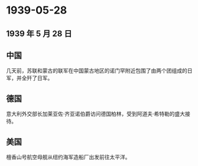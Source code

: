 # 1939-05-28

## 1939 年 5 月 28 日

## 中国

几天前，苏联和蒙古的联军在中国蒙古地区的诺门罕附近包围了由两个团组成的日军，并全歼了日军。

## 德国

意大利外交部长加莱亚佐·齐亚诺伯爵访问德国柏林，受到阿道夫·希特勒的盛大接待。

## 美国

檀香山号航空母舰从纽约海军造船厂出发前往太平洋。

